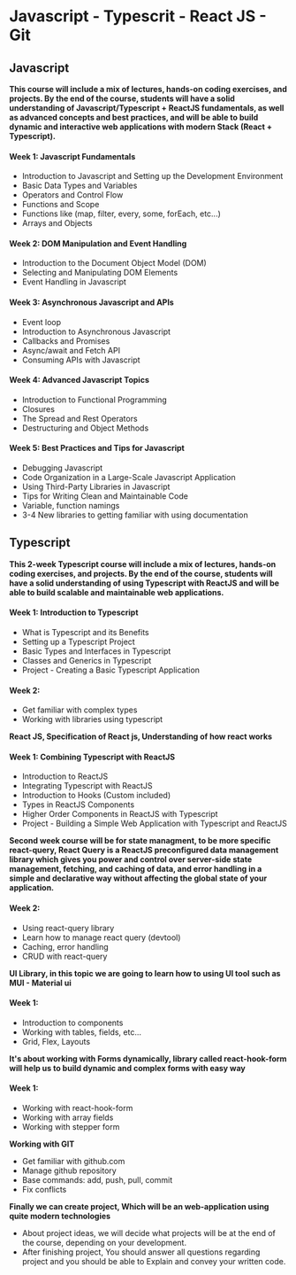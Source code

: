 # Javascript - Typescrit - React JS - Git

## Javascript
**This course will include a mix of lectures, hands-on coding exercises, and projects. By the end of the course, students will have a solid understanding of Javascript/Typescript + ReactJS fundamentals, as well as advanced concepts and best practices, and will be able to build dynamic and interactive web applications with modern Stack (React + Typescript).**

#### Week 1: Javascript Fundamentals
- Introduction to Javascript and Setting up the Development Environment
- Basic Data Types and Variables
- Operators and Control Flow
- Functions and Scope
- Functions like (map, filter, every, some, forEach, etc...) 
- Arrays and Objects

#### Week 2: DOM Manipulation and Event Handling
- Introduction to the Document Object Model (DOM)
- Selecting and Manipulating DOM Elements
- Event Handling in Javascript

#### Week 3: Asynchronous Javascript and APIs
- Event loop
- Introduction to Asynchronous Javascript
- Callbacks and Promises
- Async/await and Fetch API
- Consuming APIs with Javascript

#### Week 4: Advanced Javascript Topics
- Introduction to Functional Programming
- Closures
- The Spread and Rest Operators
- Destructuring and Object Methods

#### Week 5: Best Practices and Tips for Javascript
- Debugging Javascript
- Code Organization in a Large-Scale Javascript Application
- Using Third-Party Libraries in Javascript
- Tips for Writing Clean and Maintainable Code
- Variable, function namings
- 3-4 New libraries to getting familiar with using documentation

## Typescript

**This 2-week Typescript course will include a mix of lectures, hands-on coding exercises, and projects. By the end of the course, students will have a solid understanding of using Typescript with ReactJS and will be able to build scalable and maintainable web applications.**

#### Week 1: Introduction to Typescript
- What is Typescript and its Benefits
- Setting up a Typescript Project
- Basic Types and Interfaces in Typescript
- Classes and Generics in Typescript
- Project - Creating a Basic Typescript Application

#### Week 2: 
- Get familiar with complex types
- Working with libraries using typescript

**React JS, Specification of React js, Understanding of how react works**

#### Week 1: Combining Typescript with ReactJS
- Introduction to ReactJS
- Integrating Typescript with ReactJS
- Introduction to Hooks (Custom included)
- Types in ReactJS Components
- Higher Order Components in ReactJS with Typescript
- Project - Building a Simple Web Application with Typescript and ReactJS

**Second week course will be for state managment, to be more specific react-query, React Query is a ReactJS preconfigured data management library which gives you power and control over server-side state management, fetching, and caching of data, and error handling in a simple and declarative way without affecting the global state of your application.**

#### Week 2:
- Using react-query library
- Learn how to manage react query (devtool)
- Caching, error handling
- CRUD with react-query

**UI Library, in this topic we are going to learn how to using UI tool such as MUI - Material ui**

#### Week 1:
- Introduction to components
- Working with tables, fields, etc...
- Grid, Flex, Layouts

**It's about working with Forms dynamically, library called react-hook-form will help us to build dynamic and complex forms with easy way**

#### Week 1:
- Working with react-hook-form
- Working with array fields
- Working with stepper form

**Working with GIT**
- Get familiar with github.com
- Manage github repository
- Base commands: add, push, pull, commit
- Fix conflicts

**Finally we can create project, Which will be an web-application using quite modern technologies**
- About project ideas, we will decide what projects will be at the end of the course, depending on your development.
- After finishing project, You should answer all questions regarding project and you should be able to Explain and convey your written code.
